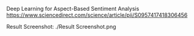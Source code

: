 Deep Learning for Aspect-Based Sentiment Analysis
https://www.sciencedirect.com/science/article/pii/S0957417418306456

Result Screenshot:  ./Result Screenshot.png
